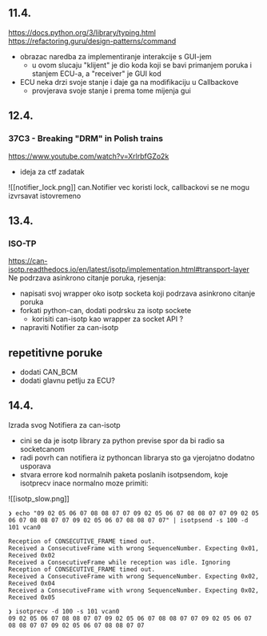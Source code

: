 ## 11.4.
https://docs.python.org/3/library/typing.html
https://refactoring.guru/design-patterns/command
- obrazac naredba za implementiranje interakcije s GUI-jem 
	- u ovom slucaju "klijent" je dio koda koji se bavi primanjem poruka i stanjem ECU-a, a "receiver" je GUI kod
- ECU neka drzi svoje stanje i daje ga na modifikaciju u Callbackove
	- provjerava svoje stanje i prema tome mijenja gui


## 12.4.

### 37C3 - Breaking "DRM" in Polish trains
https://www.youtube.com/watch?v=XrlrbfGZo2k
- ideja za ctf zadatak

![[notifier_lock.png]]
can.Notifier vec koristi lock, callbackovi se ne mogu izvrsavat istovremeno

## 13.4.
### ISO-TP
https://can-isotp.readthedocs.io/en/latest/isotp/implementation.html#transport-layer
Ne podrzava asinkrono citanje poruka, rjesenja:
- napisati svoj wrapper oko isotp socketa koji podrzava asinkrono citanje poruka
- forkati python-can, dodati podrsku za isotp sockete
	- korisiti can-isotp kao wrapper za socket API ?
- napraviti Notifier za can-isotp
## repetitivne poruke
- dodati CAN_BCM
- dodati glavnu petlju za ECU?

## 14.4.
Izrada svog Notifiera za can-isotp

- cini se da je isotp library za python previse spor da bi radio sa socketcanom
- radi povrh can notifiera iz pythoncan librarya sto ga vjerojatno dodatno usporava
- stvara errore kod normalnih paketa poslanih isotpsendom, koje isotprecv inace normalno moze primiti:

![[isotp_slow.png]]

```isotpsend
❯ echo "09 02 05 06 07 08 08 07 07 09 02 05 06 07 08 08 07 07 09 02 05 06 07 08 08 07 07 09 02 05 06 07 08 08 07 07" | isotpsend -s 100 -d 101 vcan0
```

```isotp python
Reception of CONSECUTIVE_FRAME timed out.
Received a ConsecutiveFrame with wrong SequenceNumber. Expecting 0x01, Received 0x02
Received a ConsecutiveFrame while reception was idle. Ignoring
Reception of CONSECUTIVE_FRAME timed out.
Received a ConsecutiveFrame with wrong SequenceNumber. Expecting 0x02, Received 0x04
Received a ConsecutiveFrame with wrong SequenceNumber. Expecting 0x02, Received 0x05

```

```isotprecv
❯ isotprecv -d 100 -s 101 vcan0
09 02 05 06 07 08 08 07 07 09 02 05 06 07 08 08 07 07 09 02 05 06 07 08 08 07 07 09 02 05 06 07 08 08 07 07 
```

